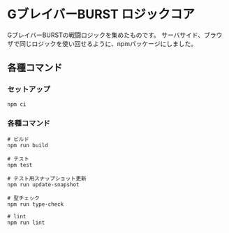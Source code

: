 # GブレイバーBURST ロジックコア

GブレイバーBURSTの戦闘ロジックを集めたものです。
サーバサイド、ブラウザで同じロジックを使い回せるように、npmパッケージにしました。

## 各種コマンド

### セットアップ
```shell
npm ci
```

### 各種コマンド
```shell
# ビルド
npm run build

# テスト
npm test

# テスト用スナップショット更新
npm run update-snapshot

# 型チェック
npm run type-check

# lint
npm run lint
```